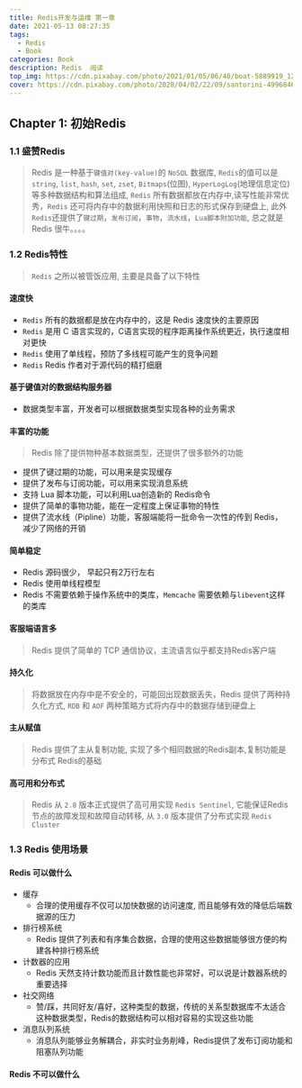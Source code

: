 ```yaml
---
title: Redis开发与运维 第一章
date: 2021-05-13 08:27:35
tags:
  - Redis
  - Book
categories: Book
description: Redis  阅读
top_img: https://cdn.pixabay.com/photo/2021/01/05/06/40/boat-5889919_1280.png
cover: https://cdn.pixabay.com/photo/2020/04/02/22/09/santorini-4996846_1280.jpg
---
```


## Chapter 1: 初始Redis

### 1.1 盛赞Redis

> Redis 是一种基于`键值对(key-value)`的 `NoSQL` 数据库, `Redis`的值可以是 `string`, `list`, `hash`, `set`, `zset`, `Bitmaps`(位图), `HyperLogLog`(地理信息定位) 等多种数据结构和算法组成,
`Redis` 所有数据都放在内存中,读写性能非常优秀，`Redis` 还可将内存中的数据利用快照和日志的形式保存到硬盘上, 此外`Redis`还提供了`键过期`，`发布订阅`，`事物`，`流水线`，`Lua脚本附加功能`, 总之就是Redis 很牛。。。。

### 1.2 Redis特性

> `Redis` 之所以被管饭应用, 主要是具备了以下特性

#### 速度快

* `Redis` 所有的数据都是放在内存中的，这是 Redis 速度快的主要原因
* `Redis` 是用 C 语言实现的，C语言实现的程序距离操作系统更近，执行速度相对更快
* `Redis` 使用了单线程，预防了多线程可能产生的竞争问题
* `Redis` Redis 作者对于源代码的精打细磨

#### 基于键值对的数据结构服务器

* 数据类型丰富，开发者可以根据数据类型实现各种的业务需求

#### 丰富的功能

> Redis 除了提供物种基本数据类型，还提供了很多额外的功能

* 提供了键过期的功能，可以用来是实现缓存
* 提供了发布与订阅功能，可以用来实现消息系统
* 支持 Lua 脚本功能，可以利用Lua创造新的 Redis命令
* 提供了简单的事物功能，能在一定程度上保证事物的特性
* 提供了流水线（Pipline）功能，客服端能将一批命令一次性的传到 Redis， 减少了网络的开销

#### 简单稳定

* Redis 源码很少， 早起只有2万行左右
* Redis 使用单线程模型
* Redis 不需要依赖于操作系统中的类库，`Memcache` 需要依赖与`libevent`这样的类库

#### 客服端语言多

> Redis 提供了简单的 TCP 通信协议，主流语言似乎都支持Redis客户端

#### 持久化

> 将数据放在内存中是不安全的，可能回出现数据丢失，Redis 提供了两种持久化方式, `RDB` 和 `AOF` 两种策略方式将内存中的数据存储到硬盘上

#### 主从赋值

> Redis 提供了主从复制功能, 实现了多个相同数据的Redis副本,复制功能是分布式 Redis的基础

#### 高可用和分布式

> Redis 从 `2.8` 版本正式提供了高可用实现 `Redis Sentinel`, 它能保证Redis节点的故障发现和故障自动转移, 从 `3.0` 版本提供了分布式实现 `Redis Cluster`

### 1.3 Redis 使用场景

#### Redis 可以做什么

* 缓存
  * 合理的使用缓存不仅可以加快数据的访问速度, 而且能够有效的降低后端数据源的压力
* 排行榜系统
  * Redis 提供了列表和有序集合数据，合理的使用这些数据能够很方便的构建各种排行榜系统
* 计数器的应用
  * Redis 天然支持计数功能而且计数性能也非常好，可以说是计数器系统的重要选择
* 社交网络
  * 赞/踩，共同好友/喜好，这种类型的数据，传统的关系型数据库不太适合这种数据类型，Redis的数据结构可以相对容易的实现这些功能
* 消息队列系统
  * 消息队列能够业务解耦合，非实时业务削峰，Redis提供了发布订阅功能和阻塞队列功能

#### Redis 不可以做什么


